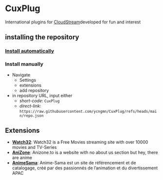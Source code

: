 # CuxPlug
International plugins for [CloudStream](https://cloudstream.on.fleek.co)developed for fun and interest
## installing the repository
### [Install automatically](https://self-similarity.github.io/http-protocol-redirector?r=cloudstreamrepo://raw.githubusercontent.com/ycngmn/CuxPlug/refs/heads/main/repo.json)
### Install manually
- Navigate
  - Settings
  - extensions
  - add repository
- in repository URL, input either
    - *short-code*: `CuxPlug`
    - *direct-link*: `https://raw.githubusercontent.com/ycngmn/CuxPlug/refs/heads/main/repo.json`
## Extensions
- [**Watch32**](https://watch32.sx): Watch32 is a Free Movies streaming site with over 10000 movies and TV-Series
- [**AniZone**](https://anizone.to): Anizone.to is a website with no about us section but hey, there are anime
- [**AnimeSama**](https://anime-sama.fr): Anime-Sama est un site de référencement et de catalogage, créé par des passionnés de l’animation et du divertissement APAC
